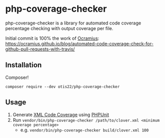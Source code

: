 # php-coverage-checker

php-coverage-checker is a library for automated code coverage percentage checking with output coverage per file.

Initial commit is 100% the work of [Ocramius](https://github.com/ocramius): https://ocramius.github.io/blog/automated-code-coverage-check-for-github-pull-requests-with-travis/

## Installation

Composer!

`composer require --dev otis22/php-coverage-checker`

## Usage

1. Generate [XML Code Coverage](https://phpunit.de/manual/current/en/logging.html#logging.codecoverage.xml) using [PHPUnit](https://phpunit.de/manual/current/en/appendixes.configuration.html#appendixes.configuration.logging)
1. Run `vendor/bin/php-coverage-checker /path/to/clover.xml <minimum coverage percentage>`
    * e.g. `vendor/bin/php-coverage-checker build/clover.xml 100`
